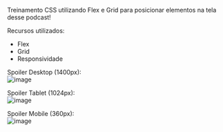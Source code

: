 Treinamento CSS utilizando Flex e Grid para posicionar elementos na tela desse podcast!

Recursos utilizados:

* Flex
* Grid
* Responsividade

Spoiler Desktop (1400px):<br>
![image](https://github.com/JosanBehrends/podcast-flex-grid/assets/123435999/2c42bb88-beb5-4ae6-8fd9-54da959f37b5)

Spoiler Tablet (1024px):<br>
![image](https://github.com/JosanBehrends/podcast-flex-grid/assets/123435999/4a46f63a-20ff-4ad6-8021-ceb97cadad55)

Spoiler Mobile (360px):<br>
![image](https://github.com/JosanBehrends/podcast-flex-grid/assets/123435999/8c15f841-df6b-4624-afcf-d742b7b22fd6)

